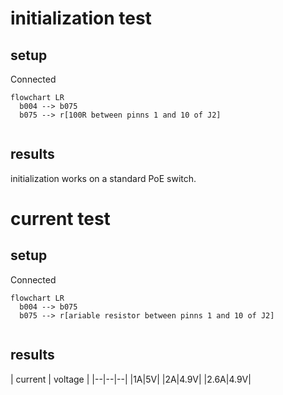# initialization test
## setup
Connected 
```mermaid
flowchart LR
  b004 --> b075 
  b075 --> r[100R between pinns 1 and 10 of J2]
  
```
## results
initialization works on a standard PoE switch.


# current test
## setup
Connected
```mermaid
flowchart LR
  b004 --> b075 
  b075 --> r[ariable resistor between pinns 1 and 10 of J2]
  
```
## results
| current | voltage |
|--|--|--|
|1A|5V|
|2A|4.9V|
|2.6A|4.9V|

